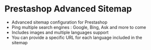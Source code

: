 Prestashop Advanced Sitemap
===========================

- Advanced sitemap configuration for Prestashop
- Ping multiple search engines : Google, Bing, Ask and more to come
- Includes images and multiple languages support
- You can provide a specific URL for each language included in the sitemap
